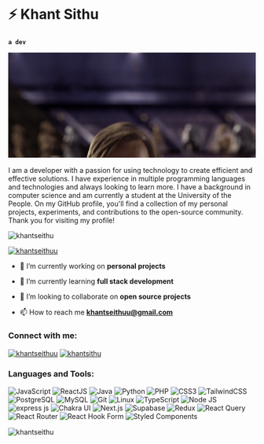 # ⚡ Khant Sithu

**`a dev`**

![](/MeagerHardtofindAlbertosaurus-size_restricted.gif)

I am a developer with a passion for using technology to create efficient and effective solutions. I have experience in multiple programming languages and technologies and always looking to learn more. I have a background in computer science and am currently a student at the University of the People. On my GitHub profile, you'll find a collection of my personal projects, experiments, and contributions to the open-source community. Thank you for visiting my profile!

<p align="left"> <img src="https://komarev.com/ghpvc/?username=khantseithu&label=Profile%20views&color=0e75b6&style=flat" alt="khantseithu" /> </p>

<p align="left"> <a href="https://twitter.com/khantseithuu" target="blank"><img src="https://img.shields.io/twitter/follow/khantseithuu?logo=twitter&style=for-the-badge" alt="khantseithuu" /></a> </p>

-   🔭 I’m currently working on **personal projects**

-   🌱 I’m currently learning **full stack development**

-   👯 I’m looking to collaborate on **open source projects**

-   📫 How to reach me **khantseithuu@gmail.com**

<h3 align="left">Connect with me:</h3>
<p align="left">
<a href="https://twitter.com/khantseithuu" target="blank"><img align="center" src="https://raw.githubusercontent.com/rahuldkjain/github-profile-readme-generator/master/src/images/icons/Social/twitter.svg" alt="khantseithuu" height="30" width="40" /></a>
<a href="https://linkedin.com/in/khantsithu" target="blank"><img align="center" src="https://raw.githubusercontent.com/rahuldkjain/github-profile-readme-generator/master/src/images/icons/Social/linked-in-alt.svg" alt="khantsithu" height="30" width="40" /></a>
</p>

<h3 align="left">Languages and Tools:</h3>
<p><img src="https://img.shields.io/badge/JavaScript-F7DF1E.svg?style=for-the-badge&logo=JavaScript&logoColor=black" alt="JavaScript">
<img src="https://img.shields.io/badge/React-61DAFB.svg?style=for-the-badge&logo=React&logoColor=black" alt="ReactJS">
<img src="https://img.shields.io/badge/java-%23ED8B00.svg?style=for-the-badge&logo=java&logoColor=white" alt="Java">
<img src="https://img.shields.io/badge/python-3670A0?style=for-the-badge&logo=python&logoColor=ffdd54" alt="Python">
<img src="https://img.shields.io/badge/php-%23777BB4.svg?style=for-the-badge&logo=php&logoColor=white" alt="PHP">
<img src="https://img.shields.io/badge/CSS3-1572B6.svg?style=for-the-badge&logo=CSS3&logoColor=white" alt="CSS3">
<img src="https://img.shields.io/badge/Tailwind%20CSS-06B6D4.svg?style=for-the-badge&logo=Tailwind-CSS&logoColor=white" alt="TailwindCSS">
<img src="https://img.shields.io/badge/PostgreSQL-4169E1.svg?style=for-the-badge&logo=PostgreSQL&logoColor=white" alt="PostgreSQL">
<img src="https://img.shields.io/badge/mysql-%2300f.svg?style=for-the-badge&logo=mysql&logoColor=white" alt="MySQL">
<img src="https://img.shields.io/badge/git-%23F05033.svg?style=for-the-badge&logo=git&logoColor=white" alt="Git">
<img src="https://img.shields.io/badge/Linux-FCC624?style=for-the-badge&logo=linux&logoColor=black" alt="Linux">
<img src="https://img.shields.io/badge/TypeScript-007ACC?style=for-the-badge&logo=typescript&logoColor=white" alt="TypeScript">
<img src="https://img.shields.io/badge/Node.js-43853D?style=for-the-badge&logo=node.js&logoColor=white" alt="Node JS">
<img src="https://img.shields.io/badge/Express.js-404D59?style=for-the-badge" alt="express js">
<img src="https://img.shields.io/badge/chakra-%234ED1C5.svg?style=for-the-badge&logo=chakraui&logoColor=white" alt="Chakra UI">
<img src="https://img.shields.io/badge/Next-black?style=for-the-badge&logo=next.js&logoColor=white" alt="Next.js">
<img src="https://img.shields.io/badge/Supabase-3ECF8E?style=for-the-badge&logo=supabase&logoColor=white" alt="Supabase">
<img src="https://img.shields.io/badge/redux-%23593d88.svg?style=for-the-badge&logo=redux&logoColor=white" alt="Redux">
<img src="https://img.shields.io/badge/-React%20Query-FF4154?style=for-the-badge&logo=react%20query&logoColor=white" alt="React Query">
<img src="https://img.shields.io/badge/React_Router-CA4245?style=for-the-badge&logo=react-router&logoColor=white" alt="React Router">
<img src="https://img.shields.io/badge/React%20Hook%20Form-%23EC5990.svg?style=for-the-badge&logo=reacthookform&logoColor=white" alt="React Hook Form">
<img src="https://img.shields.io/badge/styled--components-DB7093?style=for-the-badge&logo=styled-components&logoColor=white" alt="Styled Components">

</p>

<p><img align="center" src="https://github-readme-streak-stats.herokuapp.com/?user=khantseithu&" alt="khantseithu" /></p>
